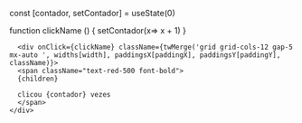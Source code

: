   const [contador, setContador] = useState(0)

  function clickName () {
    setContador(x=> x + 1)
  }

      <div onClick={clickName} className={twMerge('grid grid-cols-12 gap-5 mx-auto ', widths[width], paddingsX[paddingX], paddingsY[paddingY], className)}>
      <span className="text-red-500 font-bold">
      {children}

      clicou {contador} vezes
      </span>
    </div>